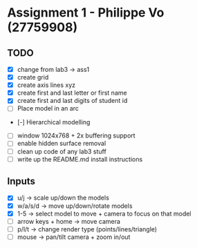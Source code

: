 # Assignment 1 - Philippe Vo (27759908)

## TODO
- [X] change from lab3 -> ass1
- [X] create grid
- [X] create axis lines xyz
- [X] create first and last letter or first name
- [X] create first and last digits of student id
- [ ] Place model in an arc 
- [-] Hierarchical modelling
- [ ] window 1024x768 + 2x buffering support
- [ ] enable hidden surface removal
- [ ] clean up code of any lab3 stuff
- [ ] write up the README.md install instructions

## Inputs
- [X] u/j -> scale up/down the models
- [X] w/a/s/d -> move up/down/rotate models
- [X] 1-5 -> select model to move + camera to focus on that model
- [ ] arrow keys + home -> move camera
- [ ] p/l/t -> change render type (points/lines/triangle)
- [ ] mouse -> pan/tilt camera + zoom in/out
